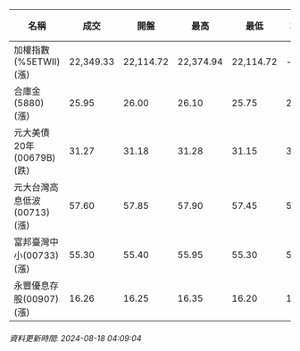 | 名稱 | 成交 | 開盤 | 最高 | 最低 | 均價 | 成交金額(億) | 昨收 | 漲跌幅 | 漲跌 | 總量 | 昨量 | 振幅 |
| -------- | -------- | -------- | -------- |-------- | -------- | -------- |-------- |-------- |-------- | -------- | -------- |-------- |
|加權指數(%5ETWII) (漲)|22,349.33|22,114.72|22,374.94|22,114.72|-|4,168.12|21,895.17|2.07%|454.16|8,193,132|0|1.19%|
|合庫金(5880) (漲)|25.95|26.00|26.10|25.75|25.97|4.77|25.55|1.57%|0.40|18,362|12,320|1.37%|
|元大美債20年(00679B) (跌)|31.27|31.18|31.28|31.15|31.25|44.79|31.36|0.29%|0.09|143,311|160,784|0.41%|
|元大台灣高息低波(00713) (漲)|57.60|57.85|57.90|57.45|57.62|5.20|57.20|0.70%|0.40|9,025|8,602|0.79%|
|富邦臺灣中小(00733) (漲)|55.30|55.40|55.95|55.30|55.63|0.823|54.10|2.22%|1.20|1,479|769|1.20%|
|永豐優息存股(00907) (漲)|16.26|16.25|16.35|16.20|16.27|0.800|16.05|1.31%|0.21|4,918|4,115|0.93%|
###### 資料更新時間: 2024-08-18 04:09:04